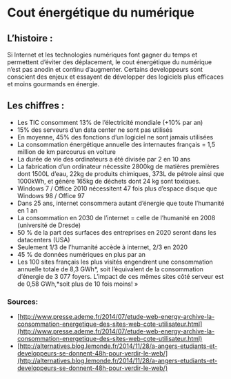 # Cout énergétique du numérique

## L’histoire :

Si Internet et les technologies numériques font gagner du temps et permettent d’éviter des déplacement, le cout énergétique du numérique n’est pas anodin et continu d’augmenter. Certains developpeurs sont conscient des enjeux et essayent de développer des logiciels plus efficaces et moins gourmands en énergie.

## Les chiffres :

*   Les TIC consomment 13% de l’électricité mondiale (+10% par an)
*   15% des serveurs d’un data center ne sont pas utilisés
*   En moyenne, 45% des fonctions d’un logiciel ne sont jamais utilisées
*   La consommation énergétique annuelle des internautes français = 1,5 million de km parcourus en voiture
*   La durée de vie des ordinateurs a été divisée par 2 en 10 ans
*   La fabrication d’un ordinateur nécessite 2800kg de matières premières dont 1500L d’eau, 22kg de produits chimiques, 373L de pétrole ainsi que 1000kWh, et génère 165kg de déchets dont 24 kg sont toxiques.
*   Windows 7 / Office 2010 nécessitent 47 fois plus d’espace disque que Windows 98 / Office 97
*   Dans 25 ans, internet consommera autant d’énergie que toute l’humanité en 1 an
*   La consommation en 2030 de l’internet = celle de l’humanité en 2008 (université de Dresde)
*   50 % de la part des surfaces des entreprises en 2020 seront dans les datacenters (USA)
*   Seulement 1/3 de l’humanité accède à internet, 2/3 en 2020
*   45 % de données numériques en plus par an
*   Les 100 sites français les plus visités engendrent une consommation annuelle totale de 8,3 GWh*, soit l’équivalent de la consommation d’énergie de 3 077 foyers. L’impact de ces mêmes sites côté serveur est de 0,58 GWh,*soit plus de 10 fois moins! »

### Sources:

*   [http://www.presse.ademe.fr/2014/07/etude-web-energy-archive-la-consommation-energetique-des-sites-web-cote-utilisateur.html](http://www.presse.ademe.fr/2014/07/etude-web-energy-archive-la-consommation-energetique-des-sites-web-cote-utilisateur.html)
*   [http://alternatives.blog.lemonde.fr/2014/11/28/a-angers-etudiants-et-developpeurs-se-donnent-48h-pour-verdir-le-web/](http://alternatives.blog.lemonde.fr/2014/11/28/a-angers-etudiants-et-developpeurs-se-donnent-48h-pour-verdir-le-web/)
